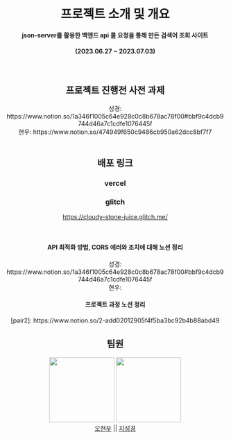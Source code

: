 <div align="center">
  
  <h1> 프로젝트 소개 및 개요</h1>

  <h4 align="middle"> json-server를 활용한 백엔드 api 콜 요청을 통해 만든 검색어 조회 사이트 </h4> 
  <h4> (2023.06.27 ~ 2023.07.03)</h4><br>

  <h2>프로젝트 진행전 사전 과제</h2>
  성경: https://www.notion.so/1a346f1005c64e928c0c8b678ac78f00#bbf9c4dcb9744d46a7c1cdfe1076445f <br>
  현우: https://www.notion.so/474949f650c9486cb950a62dcc8bf7f7 
  <br>
  <br>
  

  <h2>배포 링크</h2>

  <h3>vercel</h3>



  <h3>glitch</h3>

  https://cloudy-stone-juice.glitch.me/

  <br>

  <h4>API 최적화 방법, CORS 에러와 조치에 대해 노션 정리</h4>
  성경: https://www.notion.so/1a346f1005c64e928c0c8b678ac78f00#bbf9c4dcb9744d46a7c1cdfe1076445f <br>
  현우:
  <br>
  
  <h4>프로젝트 과정 노션 정리</h4>
  [pair2]: https://www.notion.so/2-add02012905f4f5ba3bc92b4b88abd49

  <br>

  <h2> 팀원</h2> 

   <img src="https://avatars.githubusercontent.com/u/71064896?v=4" width="150">  <img src="https://avatars.githubusercontent.com/u/123868471?v=4" width="150"> 
   <br>
  [오현우](https://github.com/ohwphil) || [지성경](https://github.com/zivivle)

  
  

</div><br>
